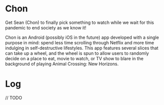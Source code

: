 # Chon
Get Sean (Chon) to finally pick something to watch while we wait for this pandemic to end society as we know it!

Chon is an Android (possibly iOS in the future) app developed with a single purpose in mind: spend less time scrolling through Netflix and more time indulging in self-destructive lifestyles. This app features several slices that can take up a wheel, and the wheel is spun to allow users to randomly decide on a place to eat, movie to watch, or TV show to blare in the background of playing Animal Crossing: New Horizons.

# Log
// TODO
